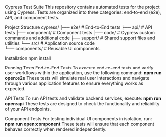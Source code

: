 Cypress Test Suite
This repository contains automated tests for the project using Cypress. Tests are organized into three categories: end-to-end (e2e), API, and component tests.

Project Structure
cypress/
├── e2e/ # End-to-End tests
├── api/ # API tests
├── component/ # Component tests
├── code/ # Cypress custom commands and additional code
├── support/ # Shared support files and utilities
└── src/ # Application source code  
 └── components/ # Reusable UI components

Installation
npm install

Running Tests
End-to-End Tests
To execute end-to-end tests and verify user workflows within the application, use the following command:
**npm run open:e2e**
These tests will simulate real user interactions and navigate through various application features to ensure everything works as expected.

API Tests
To run API tests and validate backend services, execute:
**npm run open:api**
These tests are designed to check the functionality and reliability of your API endpoints.

Component Tests
For testing individual UI components in isolation, run:
**npm run open:component**
These tests will ensure that each component behaves correctly when rendered independently.
